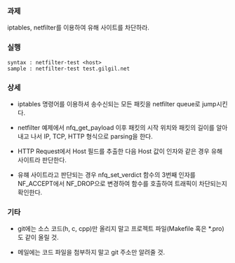 ### 과제
iptables, netfilter를 이용하여 유해 사이트를 차단하라.

### 실행
```
syntax : netfilter-test <host>
sample : netfilter-test test.gilgil.net
```

### 상세
* iptables 명령어를 이용하셔 송수신되는 모든 패킷을 netfilter queue로 jump시킨다.

* netfilter 예제에서 nfq_get_payload 이후 패킷의 시작 위치와 패킷의 길이를 알아내고 나서 IP, TCP, HTTP 형식으로 parsing을 한다.

* HTTP Request에서 Host 필드를 추출한 다음 Host 값이 인자와 같은 경우 유해 사이트라 판단한다.

* 유햬 사이트라고 판단되는 경우 nfq_set_verdict 함수의 3번째 인자를 NF_ACCEPT에서 NF_DROP으로 변경하여 함수를 호출하여 트래픽이 차단되는지 확인한다.

### 기타
* git에는 소스 코드(h, c, cpp)만 올리지 말고 프로젝트 파일(Makefile 혹은 *.pro)도 같이 올릴 것.

* 메일에는 코드 파일을 첨부하지 말고 git 주소만 알려줄 것.
